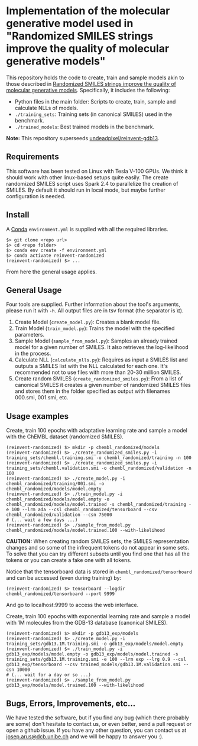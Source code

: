 Implementation of the molecular generative model used in "Randomized SMILES strings improve the quality of molecular generative models"
=======================================================================================================================================

This repository holds the code to create, train and sample models akin to those described in [Randomized SMILES strings improve the quality of molecular generative models](https://chemrxiv.org/articles/Randomized_SMILES_Strings_Improve_the_Quality_of_Molecular_Generative_Models/8639942). Specifically, it includes the following:

* Python files in the main folder: Scripts to create, train, sample and calculate NLLs of models.
* `./training_sets`: Training sets (in canonical SMILES) used in the benchmark.
* `./trained_models`: Best trained models in the benchmark.

**Note:** This repository superseeds [undeadpixel/reinvent-gdb13](https://github.com/undeadpixel/reinvent-gdb13).

Requirements
------------

This software has been tested on Linux with Tesla V-100 GPUs. We think it should work with other linux-based setups quite easily. 
The create randomized SMILES script uses Spark 2.4 to parallelize the creation of SMILES. By default it should run in local mode, but maybe further configuration is needed.

Install
-------
A [Conda](https://conda.io/miniconda.html) `environment.yml` is supplied with all the required libraries.

~~~~
$> git clone <repo url>
$> cd <repo folder>
$> conda env create -f environment.yml
$> conda activate reinvent-randomized
(reinvent-randomized) $> ...
~~~~

From here the general usage applies.

General Usage
-------------
Four tools are supplied. Further information about the tool's arguments, please run it with `-h`. All output files are in tsv format (the separator is \t).

1) Create Model (`create_model.py`): Creates a blank model file.
2) Train Model (`train_model.py`): Trains the model with the specified parameters.
3) Sample Model (`sample_from_model.py`): Samples an already trained model for a given number of SMILES. It also retrieves the log-likelihood in the process.
4) Calculate NLL (`calculate_nlls.py`): Requires as input a SMILES list and outputs a SMILES list with the NLL calculated for each one. It's recommended not to use files with more than 20-30 million SMILES.
5) Create random SMILES (`create_randomized_smiles.py`): From a list of canonical SMILES it creates a given number of randomized SMILES files and stores them in the folder specified as output with filenames 000.smi, 001.smi, etc.

Usage examples
--------------

Create, train 100 epochs with adaptative learning rate and sample a model with the ChEMBL dataset (randomized SMILES).
~~~~
(reinvent-randomized) $> mkdir -p chembl_randomized/models
(reinvent-randomized) $> ./create_randomized_smiles.py -i training_sets/chembl.training.smi -o chembl_randomized/training -n 100
(reinvent-randomized) $> ./create_randomized_smiles.py -i training_sets/chembl.validation.smi -o chembl_randomized/validation -n 100
(reinvent-randomized) $> ./create_model.py -i chembl_randomized/training/001.smi -o chembl_randomized/models/model.empty
(reinvent-randomized) $> ./train_model.py -i chembl_randomized/models/model.empty -o chembl_randomized/models/model.trained -s chembl_randomized/training -e 100 --lrm ada --csl chembl_randomized/tensorboard --csv chembl_randomized/validation --csn 75000
# (... wait a few days ...)
(reinvent-randomized) $> ./sample_from_model.py chembl_randomized/models/model.trained.100 --with-likelihood
~~~~

**CAUTION:** When creating random SMILES sets, the SMILES representation changes and so some of the infrequent tokens do not appear in some sets. To solve that you can try different subsets until you find one that has all the tokens or you can create a fake one with all tokens.

Notice that the tensorboard data is stored in `chembl_randomized/tensorboard` and can be accessed (even during training) by:
~~~~
(reinvent-randomized) $> tensorboard --logdir chembl_randomized/tensorboard --port 9999
~~~~
And go to localhost:9999 to access the web interface.

Create, train 100 epochs with exponential learning rate and sample a model with 1M molecules from the GDB-13 database (canonical SMILES).
~~~~
(reinvent-randomized) $> mkdir -p gdb13_exp/models
(reinvent-randomized) $> ./create_model.py -i training_sets/gdb13.1M.training.smi -o gdb13_exp/models/model.empty
(reinvent-randomized) $> ./train_model.py -i gdb13_exp/models/model.empty -o gdb13_exp/models/model.trained -s training_sets/gdb13.1M.training.smi -e 100 --lrm exp --lrg 0.9 --csl gdb13_exp/tensorboard --csv trained_models/gdb13.1M.validation.smi --csn 10000
# (... wait for a day or so ...)
(reinvent-randomized) $> ./sample_from_model.py gdb13_exp/models/model.trained.100 --with-likelihood
~~~~

Bugs, Errors, Improvements, etc...
----------------------------------

We have tested the software, but if you find any bug (which there probably are some) don't hesitate to contact us, or even better, send a pull request or open a github issue. If you have any other question, you can contact us at josep.arus@dcb.unibe.ch and we will be happy to answer you :).

